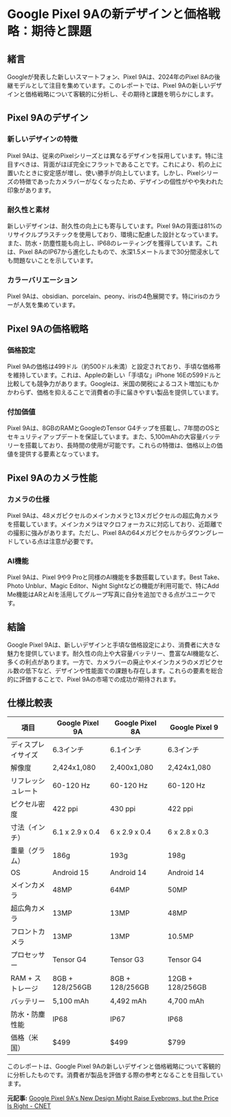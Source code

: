 # Google Pixel 9Aの新デザインと価格戦略：期待と課題

## 緒言

Googleが発表した新しいスマートフォン、Pixel 9Aは、2024年のPixel 8Aの後継モデルとして注目を集めています。このレポートでは、Pixel 9Aの新しいデザインと価格戦略について客観的に分析し、その期待と課題を明らかにします。

## Pixel 9Aのデザイン

### 新しいデザインの特徴

Pixel 9Aは、従来のPixelシリーズとは異なるデザインを採用しています。特に注目すべきは、背面がほぼ完全にフラットであることです。これにより、机の上に置いたときに安定感が増し、使い勝手が向上しています。しかし、Pixelシリーズの特徴であったカメラバーがなくなったため、デザインの個性がやや失われた印象があります。

### 耐久性と素材

新しいデザインは、耐久性の向上にも寄与しています。Pixel 9Aの背面は81%のリサイクルプラスチックを使用しており、環境に配慮した設計となっています。また、防水・防塵性能も向上し、IP68のレーティングを獲得しています。これは、Pixel 8AのIP67から進化したもので、水深1.5メートルまで30分間浸水しても問題ないことを示しています。

### カラーバリエーション

Pixel 9Aは、obsidian、porcelain、peony、irisの4色展開です。特にirisのカラーが人気を集めています。

## Pixel 9Aの価格戦略

### 価格設定

Pixel 9Aの価格は499ドル（約500ドル未満）と設定されており、手頃な価格帯を維持しています。これは、Appleの新しい「手頃な」iPhone 16Eの599ドルと比較しても競争力があります。Googleは、米国の関税によるコスト増加にもかかわらず、価格を抑えることで消費者の手に届きやすい製品を提供しています。

### 付加価値

Pixel 9Aは、8GBのRAMとGoogleのTensor G4チップを搭載し、7年間のOSとセキュリティアップデートを保証しています。また、5,100mAhの大容量バッテリーを搭載しており、長時間の使用が可能です。これらの特徴は、価格以上の価値を提供する要素となっています。

## Pixel 9Aのカメラ性能

### カメラの仕様

Pixel 9Aは、48メガピクセルのメインカメラと13メガピクセルの超広角カメラを搭載しています。メインカメラはマクロフォーカスに対応しており、近距離での撮影に強みがあります。ただし、Pixel 8Aの64メガピクセルからダウングレードしている点は注意が必要です。

### AI機能

Pixel 9Aは、Pixel 9や9 Proと同様のAI機能を多数搭載しています。Best Take、Photo Unblur、Magic Editor、Night Sightなどの機能が利用可能で、特にAdd Me機能はARとAIを活用してグループ写真に自分を追加できる点がユニークです。

## 結論

Google Pixel 9Aは、新しいデザインと手頃な価格設定により、消費者に大きな魅力を提供しています。耐久性の向上や大容量バッテリー、豊富なAI機能など、多くの利点があります。一方で、カメラバーの廃止やメインカメラのメガピクセル数の低下など、デザインや性能面での課題も存在します。これらの要素を総合的に評価することで、Pixel 9Aの市場での成功が期待されます。

## 仕様比較表

| 項目 | Google Pixel 9A | Google Pixel 8A | Google Pixel 9 |
|----------------------|-----------------|-----------------|----------------|
| ディスプレイサイズ | 6.3インチ | 6.1インチ | 6.3インチ |
| 解像度 | 2,424x1,080 | 2,400x1,080 | 2,424x1,080 |
| リフレッシュレート | 60-120 Hz | 60-120 Hz | 60-120 Hz |
| ピクセル密度 | 422 ppi | 430 ppi | 422 ppi |
| 寸法（インチ） | 6.1 x 2.9 x 0.4 | 6 x 2.9 x 0.4 | 6 x 2.8 x 0.3 |
| 重量（グラム） | 186g | 193g | 198g |
| OS | Android 15 | Android 14 | Android 14 |
| メインカメラ | 48MP | 64MP | 50MP |
| 超広角カメラ | 13MP | 13MP | 48MP |
| フロントカメラ | 13MP | 13MP | 10.5MP |
| プロセッサー | Tensor G4 | Tensor G3 | Tensor G4 |
| RAM + ストレージ | 8GB + 128/256GB | 8GB + 128/256GB | 12GB + 128/256GB |
| バッテリー | 5,100 mAh | 4,492 mAh | 4,700 mAh |
| 防水・防塵性能 | IP68 | IP67 | IP68 |
| 価格（米国） | $499 | $499 | $799 |

このレポートは、Google Pixel 9Aの新しいデザインと価格戦略について客観的に分析したものです。消費者が製品を評価する際の参考となることを目指しています。

**元記事:** [Google Pixel 9A's New Design Might Raise Eyebrows, but the Price Is Right - CNET](https://www.cnet.com/tech/mobile/google-pixel-9as-new-design-might-raise-eyebrows-but-the-price-is-right/)